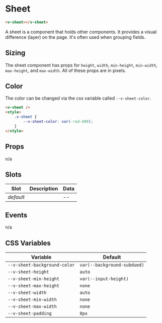 # Sheet

```html
<v-sheet></v-sheet>
```

A sheet is a component that holds other components. It provides a visual difference (layer) on the page. It's often used
when grouping fields.

## Sizing

The sheet component has props for `height`, `width`, `min-height`, `min-width`, `max-height`, and `max-width`. All of
these props are in pixels.

## Color

The color can be changed via the css variable called `--v-sheet-color`.

```html
<v-sheet />
<style>
	.v-sheet {
		--v-sheet-color: var(-red-600);
	}
</style>
```

## Props

n/a

## Slots

| Slot      | Description | Data |
| --------- | ----------- | ---- |
| _default_ |             | --   |

## Events

n/a

## CSS Variables

| Variable                     | Default                     |
| ---------------------------- | --------------------------- |
| `--v-sheet-background-color` | `var(--background-subdued)` |
| `--v-sheet-height`           | `auto`                      |
| `--v-sheet-min-height`       | `var(--input-height)`       |
| `--v-sheet-max-height`       | `none`                      |
| `--v-sheet-width`            | `auto`                      |
| `--v-sheet-min-width`        | `none`                      |
| `--v-sheet-max-width`        | `none`                      |
| `--v-sheet-padding`          | `8px`                       |
